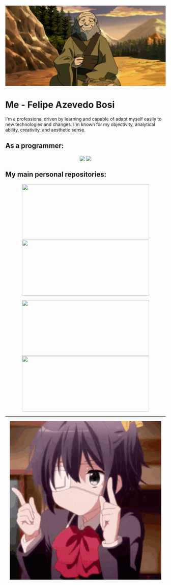 ![Iroh and tea](./assets/iroh.jpg)

# Me - Felipe Azevedo Bosi

I'm a professional driven by learning and capable of adapt myself easily to new technologies and changes. I'm known for my objectivity, analytical ability, creativity, and aesthetic sense.

## As a programmer:

<p align="center">
<img height=175 align="center" src="https://github-readme-stats.vercel.app/api?username=bosifullstack&count_private=true&theme=gruvbox&show_icons=true">
<img height=175 align="center" src="https://github-readme-stats.vercel.app/api/top-langs/?username=bosifullstack&layout=compact&theme=gruvbox&exclude_repo=texts,study,estudos,vimConfigurations,dotfiles&langs_count=10">
</p>

## My main personal repositories:

<p align="center">
<a href="https://github.com/bosifullstack/dotfiles">
<img height=175 width=400 align="center" src="https://github-readme-stats.vercel.app/api/pin/?username=bosifullstack&repo=dotfiles&theme=gruvbox">
</a>
<img height=175 width=400 align="center" src="https://github-readme-stats.vercel.app/api/pin/?username=bosifullstack&repo=java-text-adventure&theme=gruvbox">
</p>

<p align="center">
<img height=175 width=400 align="center" src="https://github-readme-stats.vercel.app/api/pin/?username=bosifullstack&repo=ToDo-CLI&theme=gruvbox">
<img height=175 width=400 align="center" src="https://github-readme-stats.vercel.app/api/pin/?username=bosifullstack&repo=cotacoes&theme=gruvbox">
</p>

---------------------------------------------------

<p align="center">
<img align="center" src="./assets/anime.gif">
</p>
